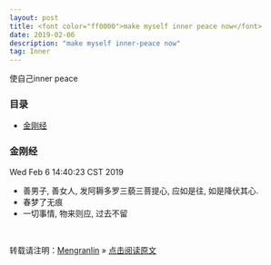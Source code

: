```yaml
---
layout: post
title: <font color="ff0000">make myself inner peace now</font>
date: 2019-02-06
description: "make myself inner-peace now"
tag: Inner
---
```


使自己inner peace

### 目录

* [金刚经](#jingangjing)

### <a name="jingangjing"></a>金刚经

Wed Feb  6 14:40:23 CST 2019

+ 善男子, 善女人, 发阿耨多罗三藐三菩提心, 应如是往, 如是降伏其心.
+ 春梦了无痕
+ 一切事情, 物来则应, 过去不留

<br>

转载请注明：[Mengranlin](https://lmrshare.github.io) » [点击阅读原文](https://lmrshare.github.io/2015/09/iOS9_Note/) 
